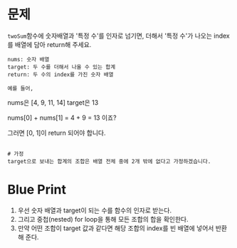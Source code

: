 # 문제

`twoSum`함수에 숫자배열과 '특정 수'를 인자로 넘기면,
더해서 '특정 수'가 나오는 index를 배열에 담아 return해 주세요.

```
nums: 숫자 배열
target: 두 수를 더해서 나올 수 있는 합계
return: 두 수의 index를 가진 숫자 배열

예를 들어,

```

nums은 [4, 9, 11, 14]
target은 13

nums[0] + nums[1] = 4 + 9 = 13 이죠?

그러면 [0, 1]이 return 되어야 합니다.

```

# 가정
target으로 보내는 합계의 조합은 배열 전체 중에 2개 밖에 없다고 가정하겠습니다.
```

# Blue Print

1. 우선 숫자 배열과 target이 되는 수를 함수의 인자로 받는다.
2. 그리고 중첩(nested) for loop을 통해 모든 조합의 합을 확인한다.
3. 만약 어떤 조합이 target 값과 같다면 해당 조합의 index를 빈 배열에 넣어서 반환해 준다.
